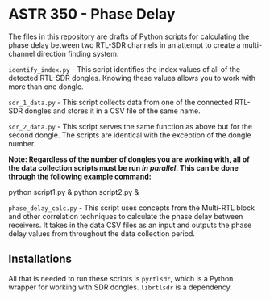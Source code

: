 # ASTR 350 - Phase Delay

The files in this repository are drafts of Python scripts for calculating the phase delay between two RTL-SDR channels in an attempt to create a multi-channel direction finding system. 

`identify_index.py` - This script identifies the index values of all of the detected RTL-SDR dongles. Knowing these values allows you to work with more than one dongle.

`sdr_1_data.py` - This script collects data from one of the connected RTL-SDR dongles and stores it in a CSV file of the same name.

`sdr_2_data.py` - This script serves the same function as above but for the second dongle. The scripts are identical with the exception of the dongle number. 

**Note: Regardless of the number of dongles you are working with, all of the data collection scripts must be run *in parallel*. This can be done through the following example command:**

  python script1.py &
  python script2.py &

`phase_delay_calc.py` - This script uses concepts from the Multi-RTL block and other correlation techniques to calculate the phase delay between receivers. It takes in the data CSV files as an input and outputs the phase delay values from throughout the data collection period.

## Installations

All that is needed to run these scripts is `pyrtlsdr`, which is a Python wrapper for working with SDR dongles. `librtlsdr` is a dependency. 
